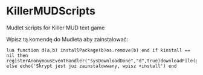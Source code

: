 # KillerMUDScripts
Mudlet scripts for Killer MUD text game

Wpisz tą komendę do Mudleta aby zainstalować:
```
lua function d(a,b) installPackage(b)os.remove(b) end if kinstall == nil then registerAnonymousEventHandler("sysDownloadDone","d",true)downloadFile(getMudletHomeDir().."/kinstall.zip","https://raw.githubusercontent.com/ktunkiewicz/KillerMUDScripts/main/dist/kinstall.zip") else echo('Skrypt jest już zainstalowwany, wpisz +install') end
```